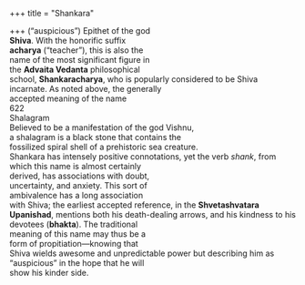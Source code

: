 +++
title = "Shankara"

+++
(“auspicious”) Epithet of the god  
**Shiva**. With the honorific suffix  
**acharya** (“teacher”), this is also the  
name of the most significant figure in  
the **Advaita Vedanta** philosophical  
school, **Shankaracharya**, who is popularly considered to be Shiva incarnate. As noted above, the generally  
accepted meaning of the name  
622  
Shalagram  
Believed to be a manifestation of the god Vishnu,  
a shalagram is a black stone that contains the  
fossilized spiral shell of a prehistoric sea creature.  
Shankara has intensely positive connotations, yet the verb *shank*, from  
which this name is almost certainly  
derived, has associations with doubt,  
uncertainty, and anxiety. This sort of  
ambivalence has a long association  
with Shiva; the earliest accepted reference, in the **Shvetashvatara Upanishad**, mentions both his death-dealing arrows, and his kindness to his  
devotees (**bhakta**). The traditional  
meaning of this name may thus be a  
form of propitiation—knowing that  
Shiva wields awesome and unpredictable power but describing him as  
“auspicious” in the hope that he will  
show his kinder side.
